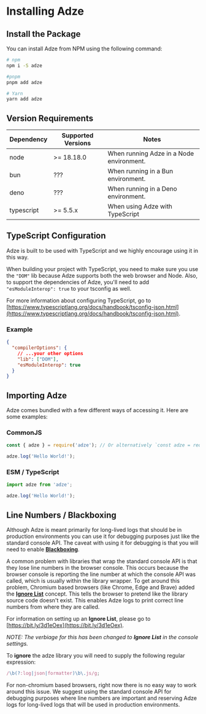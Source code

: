 # Installing Adze

## Install the Package

You can install Adze from NPM using the following command:

```bash
# npm
npm i -S adze

#pnpm
pnpm add adze

# Yarn
yarn add adze
```

## Version Requirements

| Dependency | Supported Versions | Notes                                    |
| ---------- | ------------------ | ---------------------------------------- |
| node       | >= 18.18.0         | When running Adze in a Node environment. |
| bun        | ???                | When running in a Bun environment.       |
| deno       | ???                | When running in a Deno environment.      |
| typescript | >= 5.5.x           | When using Adze with TypeScript          |

## TypeScript Configuration

Adze is built to be used with TypeScript and we highly encourage using it in this way.

When building your project with TypeScript, you need to make sure you use the `"DOM"` lib because Adze supports both the web browser and Node. Also, to support the dependencies of Adze, you'll need to add `"esModuleInterop": true` to your tsconfig as well.

For more information about configuring TypeScript, go to [https://www.typescriptlang.org/docs/handbook/tsconfig-json.html](https://www.typescriptlang.org/docs/handbook/tsconfig-json.html).

### Example

```json
{
  "compilerOptions": {
    // ...your other options
    "lib": ["DOM"],
    "esModuleInterop": true
  }
}
```

## Importing Adze

Adze comes bundled with a few different ways of accessing it. Here are some examples:

### CommonJS

```javascript
const { adze } = require('adze'); // Or alternatively `const adze = require('adze').adze;`

adze.log('Hello World!');
```

### ESM / TypeScript

```typescript
import adze from 'adze';

adze.log('Hello World!');
```

## Line Numbers / Blackboxing

Although Adze is meant primarily for long-lived logs that should be in production environments you can use it for debugging purposes just like the standard console API. The caveat with using it for debugging is that you will need to enable [**Blackboxing**](https://bit.ly/3d1eOex).

A common problem with libraries that wrap the standard console API is that they lose line numbers in the browser console. This occurs because the browser console is reporting the line number at which the console API was called, which is usually within the library wrapper. To get around this problem, Chromium based browsers (like Chrome, Edge and Brave) added the [**Ignore List**](https://bit.ly/3d1eOex) concept. This tells the browser to pretend like the library source code doesn't exist. This enables Adze logs to print correct line numbers from where they are called.

For information on setting up an **Ignore List**, please go to [https://bit.ly/3d1eOex](https://bit.ly/3d1eOex).

_NOTE: The verbiage for this has been changed to **Ignore List** in the console settings._

To **ignore** the adze library you will need to supply the following regular expression:

```typescript
/\b(?:log|json|formatter)\b\.js/g;
```

For non-chromium based browsers, right now there is no easy way to work around this issue. We suggest using the standard console API for debugging purposes where line numbers are important and reserving Adze logs for long-lived logs that will be used in production environments.
